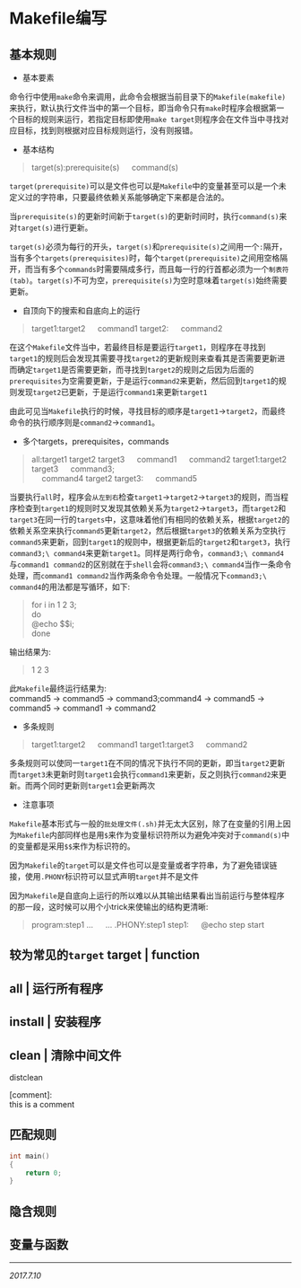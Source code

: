 Makefile编写
===

基本规则
---

* 基本要素

命令行中使用`make`命令来调用，此命令会根据当前目录下的`Makefile(makefile)`来执行，默认执行文件当中的第一个目标，即当命令只有`make`时程序会根据第一个目标的规则来运行，若指定目标即使用`make target`则程序会在文件当中寻找对应目标，找到则根据对应目标规则运行，没有则报错。

* 基本结构

> target(s):prerequisite(s)
> &emsp; command(s)

`target(prerequisite)`可以是文件也可以是`Makefile`中的变量甚至可以是一个未定义过的字符串，只要最终依赖关系能够确定下来都是合法的。

当`prerequisite(s)`的更新时间新于`target(s)`的更新时间时，执行`command(s)`来对`target(s)`进行更新。

`target(s)`必须为每行的开头，`target(s)`和`prerequisite(s)`之间用一个`:`隔开，当有多个`targets(prerequisites)`时，每个`target(prerequisite)`之间用空格隔开，而当有多个`commands`时需要隔成多行，而且每一行的行首都必须为一个`制表符(tab)`。`target(s)`不可为空，`prerequisite(s)`为空时意味着`target(s)`始终需要更新。
* 自顶向下的搜索和自底向上的运行

> target1:target2 
> &emsp; command1
> target2:
> &emsp; command2

在这个`Makefile`文件当中，若最终目标是要运行`target1`，则程序在寻找到`target1`的规则后会发现其需要寻找`target2`的更新规则来查看其是否需要更新进而确定`target1`是否需要更新，而寻找到`target2`的规则之后因为后面的`prerequisites`为空需要更新，于是运行`command2`来更新，然后回到`target1`的规则发现`target2`已更新，于是运行`command1`来更新`target1`

由此可见当`Makefile`执行的时候，寻找目标的顺序是`target1`->`target2`，而最终命令的执行顺序则是`command2`->`command1`。

* 多个targets，prerequisites，commands

> all:target1 target2 target3 
> &emsp; command1 
> &emsp; command2
> target1:target2 target3
> &emsp; command3; \
> &emsp; command4
> target2 target3:
> &emsp; command5

当要执行`all`时，程序会`从左到右`检查`target1`->`target2`->`target3`的规则，而当程序检查到`target1`的规则时又发现其依赖关系为`target2`->`target3`，而`target2`和`target3`在同一行的`targets`中，这意味着他们有相同的依赖关系，根据`target2`的依赖关系空来执行`command5`更新`target2`，然后根据`target3`的依赖关系为空执行`command5`来更新，回到`target1`的规则中，根据更新后的`target2`和`target3`，执行`command3;\ command4`来更新`target1`。同样是两行命令，`command3;\ command4`与`command1 command2`的区别就在于`shell`会将`command3;\ command4`当作一条命令处理，而`command1 command2`当作两条命令令处理。一般情况下`command3;\ command4`的用法都是写循环，如下:

> for i in 1 2 3;\
> do \
>	@echo $$i;\
> done

输出结果为:

> 1
> 2
> 3

此`Makefile`最终运行结果为:<br>
command5 -> command5 -> command3;command4 -> command5 -> command5 -> command1 -> command2

* 多条规则

> target1:target2
> &emsp; command1
> target1:target3
> &emsp; command2

多条规则可以使同一`target1`在不同的情况下执行不同的更新，即当`target2`更新而`target3`未更新时则`target1`会执行`command1`来更新，反之则执行`command2`来更新。而两个同时更新则`target1`会更新两次

* 注意事项

`Makefile`基本形式与一般的`批处理文件(.sh)`并无太大区别，除了在变量的引用上因为`Makefile`内部同样也是用`$`来作为变量标识符所以为避免冲突对于`command(s)`中的变量都是采用`$$`来作为标识符的。

因为`Makefile`的`target`可以是文件也可以是变量或者字符串，为了避免错误链接，使用`.PHONY`标识符可以显式声明`target`并不是文件

因为`Makefile`是自底向上运行的所以难以从其输出结果看出当前运行与整体程序的那一段，这时候可以用个小trick来使输出的结构更清晰:
> program:step1 ...
> &emsp; ...
> .PHONY:step1
> step1:
> &emsp; @echo step start

较为常见的`target`
target		| function
---------------------
all			| 运行所有程序
---------------------
install		| 安装程序
---------------------
clean		| 清除中间文件
-------------------------
distclean

[comment]:	
	this is a comment

匹配规则
---
```c 
int main()
{
	return 0;
}
```
隐含规则
---
变量与函数
---


---
*2017.7.10*
